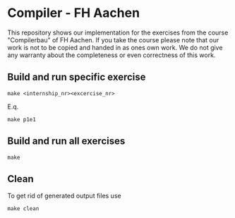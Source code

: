 # Compiler - FH Aachen
This repository shows our implementation for the exercises from the course "Compilerbau" of FH 
Aachen. If you take the course please note that our work is not to be copied and handed in as ones 
own work. We do not give any warranty about the completeness or even correctness of this work.

## Build and run specific exercise
```
make <internship_nr><excercise_nr>
```
E.q.
```
make p1e1
```

## Build and run all exercises
```
make
```

## Clean
To get rid of generated output files use
```
make clean
```
